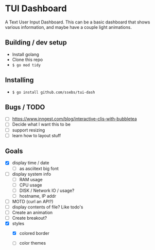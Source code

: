 # TUI Dashboard
A Text User Input Dashboard. This can be a basic dashboard that shows various information, and maybe have a couple light animations.

## Building / dev setup
- Install golang
- Clone this repo
- `$ go mod tidy`

## Installing
- `$ go install github.com/ssebs/tui-dash`

## Bugs / TODO
- [ ] https://www.inngest.com/blog/interactive-clis-with-bubbletea
- [ ] Decide what I want this to be
- [ ] support resizing
- [ ] learn how to layout stuff

## Goals
- [x] display time / date
  - [ ] as asciitext big font
- [ ] display system info
  - [ ] RAM usage
  - [ ] CPU usage
  - [ ] DISK / Network IO / usage?
  - [ ] hostname, IP addr
- [ ] MOTD (curl an API?)
- [ ] display contents of file? Like todo's
- [ ] Create an animation
- [ ] Create breakout?
- [x] styles
  - [x] colored border
  - [ ] color themes



